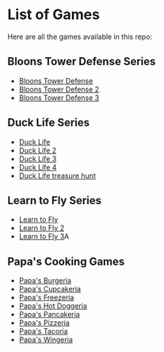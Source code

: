 # List of Games

Here are all the games available in this repo:

## Bloons Tower Defense Series

- [Bloons Tower Defense](https://xordas-game-repo.worksheetsforteachers.xyz/flash-games/btd.html)
- [Bloons Tower Defense 2](https://xordas-game-repo.worksheetsforteachers.xyz/flash-games/btd2.html)
- [Bloons Tower Defense 3](https://xordas-game-repo.worksheetsforteachers.xyz/flash-games/btd3.html)

## Duck Life Series

- [Duck Life](https://xordas-game-repo.worksheetsforteachers.xyz/flash-games/dl.html)
- [Duck Life 2](https://xordas-game-repo.worksheetsforteachers.xyz/flash-games/dl2.html)
- [Duck Life 3](https://xordas-game-repo.worksheetsforteachers.xyz/flash-games/dl3.html)
- [Duck Life 4](https://xordas-game-repo.worksheetsforteachers.xyz/flash-games/dl4.html)
- [Duck Life treasure hunt](https://xordas-game-repo.worksheetsforteachers.xyz/flash-games/dlts.html)
## Learn to Fly Series

- [Learn to Fly](https://xordas-game-repo.worksheetsforteachers.xyz/flash-games/ltf.html)
- [Learn to Fly 2](https://xordas-game-repo.worksheetsforteachers.xyz/flash-games/ltf2.html)
- [Learn to Fly 3](https://xordas-game-repo.worksheetsforteachers.xyz/flash-games/ltf3.html)A

## Papa's Cooking Games

- [Papa's Burgeria](https://xordas-game-repo.worksheetsforteachers.xyz/flash-games/papaburger.html)
- [Papa's Cupcakeria](https://xordas-game-repo.worksheetsforteachers.xyz/flash-games/papacupcake.html)
- [Papa's Freezeria](https://xordas-game-repo.worksheetsforteachers.xyz/flash-games/papafreeze.html)
- [Papa's Hot Doggeria](https://xordas-game-repo.worksheetsforteachers.xyz/flash-games/papahotdog.html)
- [Papa's Pancakeria](https://xordas-game-repo.worksheetsforteachers.xyz/flash-games/papapancake.html)
- [Papa's Pizzeria](https://xordas-game-repo.worksheetsforteachers.xyz/flash-games/papapizza.html)
- [Papa's Tacoria](https://xordas-game-repo.worksheetsforteachers.xyz/flash-games/papataco.html)
- [Papa's Wingeria](https://xordas-game-repo.worksheetsforteachers.xyz/flash-games/papawing.html)


